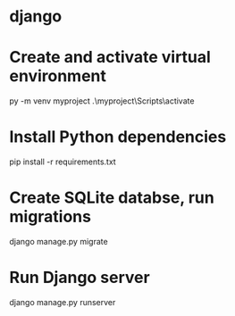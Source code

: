 # django

# Create and activate virtual environment 
py -m venv myproject
.\myproject\Scripts\activate

# Install Python dependencies
pip install -r requirements.txt 
# Create SQLite databse, run migrations 
django manage.py migrate 

# Run Django  server 
django manage.py runserver
